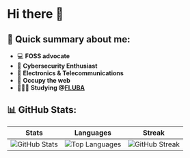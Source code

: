 # Hi there 👋
## 📝 Quick summary about me:
- 💻 **FOSS advocate**
- 🔐 **Cybersecurity Enthusiast** 
- 📡 **Electronics & Telecommunications**    
- 🏴 **Occupy the web**
- 👩🏻‍💻 **Studying @[FI.UBA](https://www.fi.uba.ar/grado/carreras/ingenieria-en-informatica/plan-de-estudios)**
## 📊 GitHub Stats:
 
| Stats | Languages | Streak |
|-------|-----------|--------|
| ![GitHub Stats](https://github-readme-stats.vercel.app/api?username=qbixxx&show_icons=true&theme=onedark&include_all_commits=true&count_private=true&cache_seconds=1800) | ![Top Languages](https://github-readme-stats.vercel.app/api/top-langs/?username=qbixxx&layout=compact&theme=onedark) | ![GitHub Streak](https://github-readme-streak-stats.herokuapp.com/?user=qbixxx&theme=onedark) |
